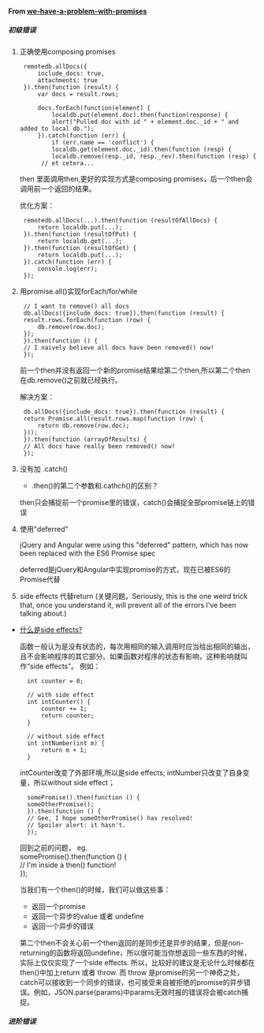 #### From [we-have-a-problem-with-promises](https://pouchdb.com/2015/05/18/we-have-a-problem-with-promises.html)

##### 初级错误
1. 正确使用composing promises  

        remotedb.allDocs({  
            include_docs: true,  
            attachments: true  
        }).then(function (result) {  
            var docs = result.rows;  

            docs.forEach(function(element) {  
                localdb.put(element.doc).then(function(response) {  
                alert("Pulled doc with id " + element.doc._id + " and added to local db.");  
            }).catch(function (err) {   
                if (err.name == 'conflict') {  
                localdb.get(element.doc._id).then(function (resp) {  
                localdb.remove(resp._id, resp._rev).then(function (resp) {  
             // et cetera...  


    then 里面调用then,更好的实现方式是composing promises，后一个then会调用前一个返回的结果。

    优化方案：  

        remotedb.allDocs(...).then(function (resultOfAllDocs) {  
            return localdb.put(...);  
        }).then(function (resultOfPut) {  
            return localdb.get(...);  
        }).then(function (resultOfGet) {  
            return localdb.put(...);  
        }).catch(function (err) {  
            console.log(err);  
        });



2. 用promise.all()实现forEach/for/while

        // I want to remove() all docs  
        db.allDocs({include_docs: true}).then(function (result) {  
        result.rows.forEach(function (row) {  
            db.remove(row.doc);    
        });  
        }).then(function () {  
        // I naively believe all docs have been removed() now!  
        });  

    前一个then并没有返回一个新的promise结果给第二个then,所以第二个then在db.remove()之前就已经执行。

    解决方案：

        db.allDocs({include_docs: true}).then(function (result) {  
        return Promise.all(result.rows.map(function (row) {  
            return db.remove(row.doc);  
        }));  
        }).then(function (arrayOfResults) {  
        // All docs have really been removed() now!  
        });  


3. 没有加 .catch()

    * .then()的第二个参数和.cathch()的区别？

    then只会捕捉前一个promise里的错误，catch()会捕捉全部promise链上的错误


4. 使用"deferred"

    jQuery and Angular were using this "deferred" pattern,
    which has now been replaced with the ES6 Promise spec

    deferred是jQuery和Angular中实现promise的方式，现在已被ES6的Promise代替

5. side effects 代替return 
(关键问题，Seriously, this is the one weird trick that, once you understand it, will prevent all of the errors I've been talking about.)

* [什么是side effects?](https://www.zhihu.com/question/30779564)

    函数一般认为是没有状态的，每次用相同的输入调用时应当给出相同的输出，且不会影响程序的其它部分。如果函数对程序的状态有影响，这种影响就叫作“side effects”。  例如：  

    
        int counter = 0;

        // with side effect
        int intCounter() {
            counter += 1;
            return counter;
        }

        // without side effect
        int intNumber(int m) {
            return m + 1;
        }
    
    intCounter改变了外部环境,所以是side effects; intNumber只改变了自身变量，所以without side effect；

        somePromise().then(function () {  
        someOtherPromise();  
        }).then(function () {  
        // Gee, I hope someOtherPromise() has resolved!  
        // Spoiler alert: it hasn't.  
        });  
 
    回到之前的问题，
    eg.  
        somePromise().then(function () {  
        // I'm inside a then() function!  
        });  


    当我们有一个then()的时候，我们可以做这些事：

    - 返回一个promise
    - 返回一个异步的value 或者 undefine
    - 返回一个异步的错误

    第二个then不会关心前一个then返回的是同步还是异步的结果，但是non-returning的函数将返回undefine，所以很可能当你想返回一些东西的时候，实际上仅仅实现了一个side effects.
    所以，比较好的建议是无论什么时候都在then()中加上return 或者 throw.
    而 throw 是promise的另一个神奇之处，catch可以接收到一个同步的错误，也可接受来自被拒绝的promise的异步错误。例如，JSON.parse(params)中params无效时报的错误将会被catch捕捉。


##### 进阶错误

